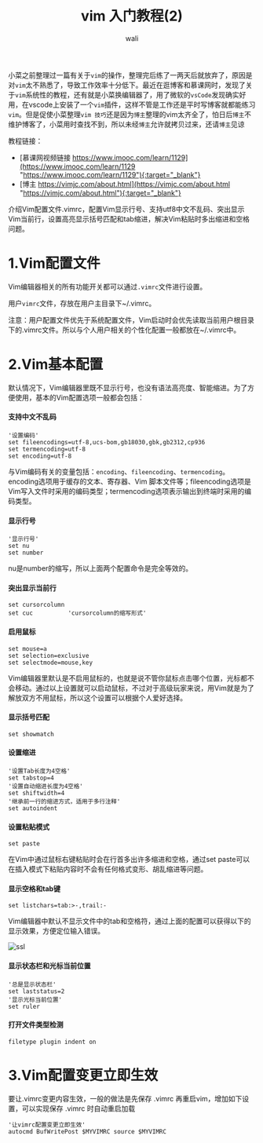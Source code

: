﻿---
layout: post
title: vim 入门教程(2)  #标题
tagline: 整理在linux vim常用操作
category: linux      #分类
author: wali    #作者
tag: vim     #标签
ghurl:        #github url
ghurl_zip:    #github zip下载
comments: true

post_nav: ["1.Vim配置文件","2.Vim基本配置","3.Vim配置变更立即生效"]
group_tag: vim 技巧
---

小菜之前整理过一篇有关于`vim`的操作，整理完后练了一两天后就放弃了，原因是对`vim`太不熟悉了，导致工作效率十分低下。最近在逛博客和慕课网时，发现了关于`vim`系统性的教程，还有就是小菜换编辑器了，用了微软的`vsCode`发现确实好用，在vscode上安装了一个`vim`插件，这样不管是工作还是平时写博客就都能练习`vim`。但是促使小菜整理`vim 技巧`还是因为`博主`整理的vim太齐全了，怕日后`博主`不维护博客了，小菜用时查找不到，所以未经`博主`允许就拷贝过来，还请`博主`见谅


教程链接：
- [慕课网视频链接 https://www.imooc.com/learn/1129](https://www.imooc.com/learn/1129 "https://www.imooc.com/learn/1129"){:target="_blank"}
- [博主 https://vimjc.com/about.html](https://vimjc.com/about.html "https://vimjc.com/about.html"){:target="_blank"}


介绍Vim配置文件.vimrc，配置Vim显示行号、支持utf8中文不乱码、突出显示Vim当前行，设置高亮显示括号匹配和tab缩进，解决Vim粘贴时多出缩进和空格问题。

# 1.Vim配置文件


Vim编辑器相关的所有功能开关都可以通过`.vimrc`文件进行设置。

用户`vimrc`文件，存放在用户主目录下~/.vimrc。

注意：用户配置文件优先于系统配置文件，Vim启动时会优先读取当前用户根目录下的.vimrc文件。所以与个人用户相关的个性化配置一般都放在~/.vimrc中。


# 2.Vim基本配置

默认情况下，Vim编辑器里既不显示行号，也没有语法高亮度、智能缩进。为了方便使用，基本的Vim配置选项一般都会包括：

#### 支持中文不乱码

```vim
'设置编码'
set fileencodings=utf-8,ucs-bom,gb18030,gbk,gb2312,cp936
set termencoding=utf-8
set encoding=utf-8
```

与Vim编码有关的变量包括：`encoding`、`fileencoding`、`termencoding`。
encoding选项用于缓存的文本、寄存器、Vim 脚本文件等；fileencoding选项是Vim写入文件时采用的编码类型；termencoding选项表示输出到终端时采用的编码类型。

#### 显示行号

```vim
'显示行号'
set nu
set number
```

nu是number的缩写，所以上面两个配置命令是完全等效的。

#### 突出显示当前行

```vim
set cursorcolumn
set cuc          'cursorcolumn的缩写形式'
```

#### 启用鼠标

```vim
set mouse=a
set selection=exclusive
set selectmode=mouse,key
```
Vim编辑器里默认是不启用鼠标的，也就是说不管你鼠标点击哪个位置，光标都不会移动。通过以上设置就可以启动鼠标，不过对于高级玩家来说，用Vim就是为了解放双方不用鼠标，所以这个设置可以根据个人爱好选择。

#### 显示括号匹配

```vim
set showmatch
```

#### 设置缩进

```vim
'设置Tab长度为4空格'
set tabstop=4
'设置自动缩进长度为4空格'
set shiftwidth=4
'继承前一行的缩进方式，适用于多行注释'
set autoindent
```

#### 设置粘贴模式

```vim
set paste
```
在Vim中通过鼠标右键粘贴时会在行首多出许多缩进和空格，通过set paste可以在插入模式下粘贴内容时不会有任何格式变形、胡乱缩进等问题。

#### 显示空格和tab键

```vim
set listchars=tab:>-,trail:-
```

Vim编辑器中默认不显示文件中的tab和空格符，通过上面的配置可以获得以下的显示效果，方便定位输入错误。

![ssl](https://raw.githubusercontent.com/walidream/blogimage/master/waliblogImage/linux/linux_2.png)

#### 显示状态栏和光标当前位置

```vim
'总是显示状态栏'
set laststatus=2
'显示光标当前位置'
set ruler
```

#### 打开文件类型检测

```vim
filetype plugin indent on
```

# 3.Vim配置变更立即生效

要让.vimrc变更内容生效，一般的做法是先保存 .vimrc 再重启vim，增加如下设置，可以实现保存 .vimrc 时自动重启加载

```vim
'让vimrc配置变更立即生效'
autocmd BufWritePost $MYVIMRC source $MYVIMRC
```





















































































































